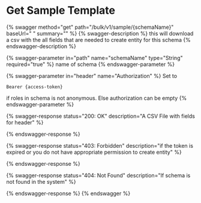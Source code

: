 # Get Sample Template

{% swagger method="get" path="/bulk/v1/sample/{schemaName}" baseUrl=" " summary="" %}
{% swagger-description %}
this will download a csv with the all fields that are needed to create entity for this schema
{% endswagger-description %}

{% swagger-parameter in="path" name="schemaName" type="String" required="true" %}
name of schema 
{% endswagger-parameter %}

{% swagger-parameter in="header" name="Authorization" %}
Set to 

`Bearer {access-token}`

 if roles in schema is not anonymous. Else authorization can be empty
{% endswagger-parameter %}

{% swagger-response status="200: OK" description="A CSV File with fields for header" %}

{% endswagger-response %}

{% swagger-response status="403: Forbidden" description="if the token is expired or you do not have appropriate permission to create entity" %}

{% endswagger-response %}

{% swagger-response status="404: Not Found" description="If schema is not found in the system" %}

{% endswagger-response %}
{% endswagger %}

